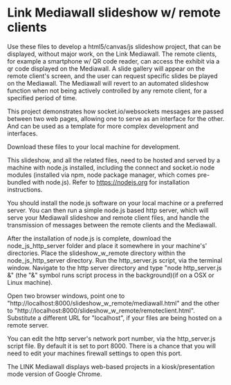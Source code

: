 # Link Mediawall slideshow w/ remote clients

Use these files to develop a html5/canvas/js slideshow project, that can be displayed, without major work, on the Link Mediawall.  The remote clients, for example a smartphone w/ QR code reader, can access the exhibit via a qr code displayed on the Mediawall.  A slide gallery will appear on the remote client's screen, and the user can request specific slides be played on the Mediawall.  The Mediawall will revert to an automated slideshow function when not being actively controlled by any remote client, for a specified period of time.

This project demonstrates how socket.io/websockets messages are passed between two web pages, allowing one to serve as an interface for the other. And can be used as a template for more complex development and interfaces.

Download these files to your local machine for development.

This slideshow, and all the related files, need to be hosted and served by a machine with node.js installed, including the connect and socket.io node modules (installed via npm, node package manager, which comes pre-bundled with node.js). Refer to https://nodejs.org for installation instructions.

You should install the node.js software on your local machine or a preferred server.  You can then run a simple node.js based http server, which will serve your Mediawall slideshow and remote client files, and handle the transmission of messages between the remote clients and the Mediawall.

After the installation of node.js is complete, download the node_js_http_server folder and place it somewhere in your machine's' directories. Place the slideshow_w_remote directory within the node_js_http_server directory. Run the http_server.js script, via the terminal window.  Navigate to the http server directory and type "node http_server.js &" (the "&" symbol runs script process in the background)(if on a OSX or Linux machine). 

Open two browser windows, point one to "http://localhost:8000/slideshow_w_remote/mediawall.html" and the other to "http://localhost:8000/slideshow_w_remote/remoteclient.html". Substitute a different URL for "localhost", if your files are being hosted on a remote server.

You can edit the http server's network port number, via the http_server.js script file.  By default it is set to port 8000. There is a chance that you will need to edit your machines firewall settings to open this port.

The LINK Mediawall displays web-based projects in a kiosk/presentation mode version of Google Chrome.




